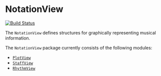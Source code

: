 # NotationView

[![Build Status](https://travis-ci.org/dn-m/NotationView.svg?branch=master)](https://travis-ci.org/dn-m/NotationView)

The `NotationView` defines structures for graphically representing musical information.

The `NotationView` package currently consists of the following modules:

- [`PlotView`](https://github.com/dn-m/NotationView/tree/master/Sources/PlotView)
- [`StaffView`](https://github.com/dn-m/NotationView/tree/master/Sources/StaffView)
- [`RhythmView`](https://github.com/dn-m/NotationView/tree/master/Sources/RhythmView)
